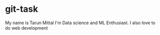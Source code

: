 # git-task
My name is Tarun Mittal
I'm Data science and ML Enthusiast. I also love to do web development
